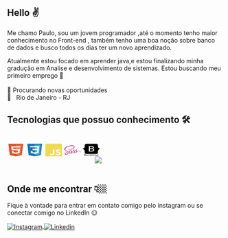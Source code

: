 ## Hello ✌



Me chamo Paulo, sou um jovem programador ,até o momento tenho maior conhecimento no Front-end , também tenho uma boa noção sobre banco de dados e busco todos os dias ter um novo aprendizado.
  
Atualmente estou focado em aprender java,e estou finalizando minha gradução em Analise e desenvolvimento de sistemas. Estou buscando meu primeiro emprego  🚀
<br><br>
🔎 Procurando novas oportunidades <br>
📍   Rio de Janeiro - RJ<br>  

## Tecnologias que possuo conhecimento 🛠
<div style="display: inline_block"><br>  
<img align="center" alt="Dan-HTML" height="30" width="40" src="https://raw.githubusercontent.com/devicons/devicon/master/icons/html5/html5-original.svg">
<img align="center" alt="Dan-CSS" height="30" width="40" src="https://raw.githubusercontent.com/devicons/devicon/master/icons/css3/css3-original.svg">
<img align="center" alt="Dan-Js" height="30" width="40" src="https://raw.githubusercontent.com/devicons/devicon/master/icons/javascript/javascript-plain.svg">
<img align="center" alt="Dan-React" height="30" width="40" src="https://raw.githubusercontent.com/devicons/devicon/master/icons/sass/sass-original.svg">
<img align="center" alt="Dan-React" height="30" width="40" src="https://raw.githubusercontent.com/devicons/devicon/master/icons/bootstrap/bootstrap-plain-wordmark.svg">

<img src="https://media.giphy.com/media/iIGT8Y1rOYhBpdHh1C/giphy.gif" width="300px" align="right">
<br>
<br>
<br>

## Onde me encontrar 👇🏼

Fique à vontade para entrar em contato comigo pelo instagram ou se conectar comigo no LinkedIn 😉

<div>

<a href="https://instagram.com/paulo.16pc" target="_blank">
 <img align="center" src="https://img.shields.io/badge/Instagram-E4405F?style=for-the-badge&logo=instagram&logoColor=white" alt="Instagram"/>
</a>



<a href="https://www.linkedin.com/in/paulo-viola-464641288/" target="_blank">
 <img align="center" src="https://img.shields.io/badge/LinkedIn-0077B5?style=for-the-badge&logo=linkedin&logoColor=white" alt="Linkedin"/>
</a>

</div>
<br>
